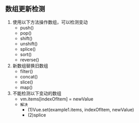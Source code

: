 ## 数组更新检测      
1. 使用以下方法操作数组，可以检测变动           
    * push() 
    * pop() 
    * shift() 
    * unshift() 
    * splice() 
    * sort() 
    * reverse()
2. 新数组替换旧数组
    * filter()
    * concat()
    * slice()
    * map()
3. 不能检测以下变动的数组
    * vm.items[indexOfItem] = newValue           
    * `解决`
        * (1)Vue.set(example1.items, indexOfItem, newValue)
        * (2)splice
